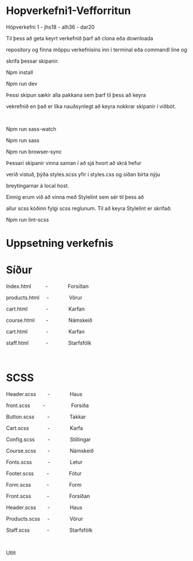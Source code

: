 # Hopverkefni1-Vefforritun

Hópverkefni 1 - jhs18 - alh36 - dar20 

Til þess að geta keyrt verkefnið þarf að clona eða downloada

repository og finna möppu verkefnisins inn í terminal eða commandl line og

skrifa þessar skipanir.

Npm install

Npm run dev

Þessi skipun sækir alla pakkana sem þarf til þess að keyra

vekrefnið en það er líka nauðsynlegt að keyra nokkrar skipanir í viðbót. 

 

Npm run sass-watch

Npm run sass

Npm run browser-sync

Þessari skipanir vinna saman í að sjá hvort að skrá hefur

verið vistuð, þýða styles.scss yfir í styles.css og síðan birta nýju

breytingarnar á local host. 

Einnig erum við að vinna með Stylelint sem sér til þess að

allur scss kóðinn fylgi scss reglunum. Til að keyra Stylelint er skrifað:

Npm run lint-scss

# Uppsetning verkefnis

# Síður

Index.html          -              Forsíðan

products.html     -              Vörur

cart.html             -              Karfan

course.html        -              Námskeið

cart.html             -              Karfan

staff.html            -              Starfsfólk

 

# SCSS

Header.scss        -              Haus

front.scss         -                  Forsíða

Button.scss         -              Takkar

Cart.scss             -              Karfa

Config.scss         -              Stillingar

Course.scss        -              Námskeið

Fonts.scss           -              Letur

Footer.scss         -              Fótur

Form.scss           -              Form

Front.scss           -              Forsíðan

Header.scss        -              Haus

Products.scss     -              Vörur

Staff.scss            -              Starfsfólk

 

Utlit
